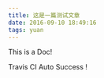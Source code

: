 ```yaml
---
title: 这是一篇测试文章
date: 2016-09-10 18:49:16
tags: yuan
---
```

This is a Doc!

Travis CI Auto Success !

